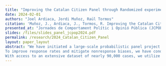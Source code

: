 ```yaml
---
title: "Improving the Catalan Citizen Panel through Randomized experiments and Adaptive Survey Design"
date: 2024-02-01
authors: "Joel Ardiaca, Jordi Muñoz, Raül Tormos"
citation: 'Muñoz, J., Ardiaca, J., Tormos, R. Improving the Catalan Citizen Panel through Randomized experiments and Adaptive Survey Design'
presented_at: "Jornades de Comportament Polític i Opinió Pública (JCPOP 2024)"
slides: /files/slides_panel_jcpop2024.pdf
permalink: /research/2024_Catalan_Citizen_Panel
layout: paper_layout
abstract: "We have initiated a large-scale probabilistic panel project in Catalonia, utilizing both web and paper survey modes. This approach allows us to systematically study nonresponse biases across various sociodemographic profiles, providing detailed insights into the factors influencing participation rates.
To improve response rates and mitigate nonresponse biases, we have conducted a series of recruitment experiments focusing on incentives and reminders. These experiments evaluate the effectiveness of diverse strategies, such as varying the type and amount of incentives offered and the frequency of reminders. Leveraging the data collected from these experiments, we have developed predictive models to estimate nonresponse probabilities based on participants’ characteristics and their previous responses in refreshment samples.
With access to an extensive dataset of nearly 90,000 cases, we utilize machine learning models to better understand and predict nonresponse behavior. Our focus extends beyond improving response rates; instead, we prioritize enhancing the representativity of the panel to achieve a more balanced and accurate sample. We also evaluate data quality to ensure that methodological innovations lead to more reliable results. Crucially, the Catalan Citizen Panel provides a unique opportunity to empirically test the effectiveness of Adaptive Survey Design (ASD), demonstrating how tailored protocols can optimize treatment allocation and improve samples for public opinion research."
---
```


